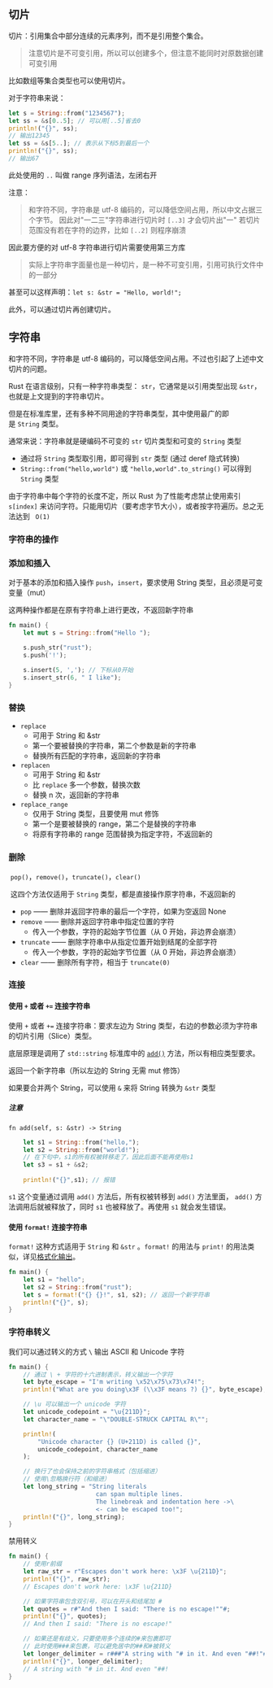 ## 切片

切片：引用集合中部分连续的元素序列，而不是引用整个集合。

> 注意切片是不可变引用，所以可以创建多个，但注意不能同时对原数据创建可变引用

比如数组等集合类型也可以使用切片。

对于字符串来说：

```rust
let s = String::from("1234567");
let ss = &s[0..5]; // 可以用[..5]省去0
println!("{}", ss);
// 输出12345
let ss = &s[5..]; // 表示从下标5到最后一个
println!("{}", ss);
// 输出67
```

此处使用的 `..` 叫做 range 序列语法，左闭右开

注意：

> 和字符不同，字符串是 utf-8 编码的，可以降低空间占用，所以中文占据三个字节。
> 因此对"一二三"字符串进行切片时 `[..3]` 才会切片出"一"
> 若切片范围没有若在字符的边界，比如 `[..2]` 则程序崩溃

因此要方便的对 utf-8 字符串进行切片需要使用第三方库

> 实际上字符串字面量也是一种切片，是一种不可变引用，引用可执行文件中的一部分

甚至可以这样声明：`let s: &str = "Hello, world!";`

此外，可以通过切片再创建切片。

## 字符串

和字符不同，字符串是 utf-8 编码的，可以降低空间占用。不过也引起了上述中文切片的问题。

Rust 在语言级别，只有一种字符串类型： `str`，它通常是以引用类型出现 `&str`，也就是上文提到的字符串切片。

但是在标准库里，还有多种不同用途的字符串类型，其中使用最广的即是 `String` 类型。

通常来说：字符串就是硬编码不可变的 `str` 切片类型和可变的 `String` 类型

- 通过将 `String` 类型取引用，即可得到 `str` 类型 (通过 deref 隐式转换)
- `String::from("hello,world")` 或 `"hello,world".to_string()` 可以得到 `String` 类型

由于字符串中每个字符的长度不定，所以 Rust 为了性能考虑禁止使用索引 `s[index]` 来访问字符。只能用切片（要考虑字节大小），或者按字符遍历。总之无法达到 ` O(1)`

### 字符串的操作

### 添加和插入

对于基本的添加和插入操作 `push`，`insert`，要求使用 String 类型，且必须是可变变量（mut）

这两种操作都是在原有字符串上进行更改，不返回新字符串

```rust
fn main() {
    let mut s = String::from("Hello ");

    s.push_str("rust");
    s.push('!');
    
    s.insert(5, ','); // 下标从0开始
    s.insert_str(6, " I like");
}
```

### 替换

-  `replace`
	- 可用于 String 和 &str
	- 第一个要被替换的字符串，第二个参数是新的字符串
	- 替换所有匹配的字符串，返回新的字符串
- `replacen`
	- 可用于 String 和 &str
	- 比 `replace` 多一个参数，替换次数
	- 替换 n 次，返回新的字符串
- `replace_range`
	- 仅用于 String 类型，且要使用 mut 修饰
	- 第一个是要被替换的 range，第二个是替换的字符串
	- 将原有字符串的 range 范围替换为指定字符，不返回新的

### 删除

 `pop()`，`remove()`，`truncate()`，`clear()`

 这四个方法仅适用于 `String` 类型，都是直接操作原字符串，不返回新的

-  `pop` —— 删除并返回字符串的最后一个字符，如果为空返回 None
- `remove` —— 删除并返回字符串中指定位置的字符
	- 传入一个参数，字符的起始字节位置（从 0 开始，非边界会崩溃）
- `truncate` —— 删除字符串中从指定位置开始到结尾的全部字符
	- 传入一个参数，字符的起始字节位置（从 0 开始，非边界会崩溃）
- `clear` —— 删除所有字符，相当于 `truncate(0)`

### 连接

#### 使用 `+` 或者 `+=` 连接字符串

使用 `+` 或者 `+=` 连接字符串：要求左边为 String 类型，右边的参数必须为字符串的切片引用（Slice）类型。

底层原理是调用了 `std::string` 标准库中的 [`add()`](https://doc.rust-lang.org/std/string/struct.String.html#method.add) 方法，所以有相应类型要求。

返回一个新字符串（所以左边的 String 无需 mut 修饰）

如果要合并两个 String，可以使用 `&` 来将 String 转换为 `&str` 类型

##### 注意

`fn add(self, s: &str) -> String`

```rust
    let s1 = String::from("hello,");
    let s2 = String::from("world!");
    // 在下句中，s1的所有权被转移走了，因此后面不能再使用s1
    let s3 = s1 + &s2;
    
    println!("{}",s1); // 报错
```

`s1` 这个变量通过调用 `add()` 方法后，所有权被转移到 `add()` 方法里面， `add()` 方法调用后就被释放了，同时 `s1` 也被释放了。再使用 `s1` 就会发生错误。

#### 使用 `format!` 连接字符串

`format!` 这种方式适用于 `String` 和 `&str` 。`format!` 的用法与 `print!` 的用法类似，详见[格式化输出](https://course.rs/basic/formatted-output.html#printprintlnformat)。

```rust
fn main() {
    let s1 = "hello";
    let s2 = String::from("rust");
    let s = format!("{} {}!", s1, s2); // 返回一个新字符串
    println!("{}", s);
}
```

### 字符串转义

我们可以通过转义的方式 `\` 输出 ASCII 和 Unicode 字符

```rust
fn main() {
    // 通过 \ + 字符的十六进制表示，转义输出一个字符
    let byte_escape = "I'm writing \x52\x75\x73\x74!";
    println!("What are you doing\x3F (\\x3F means ?) {}", byte_escape);

    // \u 可以输出一个 unicode 字符
    let unicode_codepoint = "\u{211D}";
    let character_name = "\"DOUBLE-STRUCK CAPITAL R\"";

    println!(
        "Unicode character {} (U+211D) is called {}",
        unicode_codepoint, character_name
    );

    // 换行了也会保持之前的字符串格式（包括缩进）
    // 使用\忽略换行符（和缩进）
    let long_string = "String literals
                        can span multiple lines.
                        The linebreak and indentation here ->\
                        <- can be escaped too!";
    println!("{}", long_string);
}
```

禁用转义

```rust
fn main() {
	// 使用r前缀
    let raw_str = r"Escapes don't work here: \x3F \u{211D}";
    println!("{}", raw_str);
    // Escapes don't work here: \x3F \u{211D}

    // 如果字符串包含双引号，可以在开头和结尾加 #
    let quotes = r#"And then I said: "There is no escape!""#;
    println!("{}", quotes);
    // And then I said: "There is no escape!"

    // 如果还是有歧义，只要使用多个连续的#来包裹即可
    // 此时使用###来包裹，可以避免居中的##和#被转义
    let longer_delimiter = r###"A string with "# in it. And even "##!"###;
    println!("{}", longer_delimiter);
    // A string with "# in it. And even "##!
}
```
